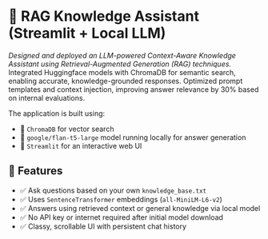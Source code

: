 # 🧠 RAG Knowledge Assistant (Streamlit + Local LLM)

*Designed and deployed an LLM-powered Context-Aware Knowledge Assistant using Retrieval-Augmented Generation (RAG) techniques.* Integrated Huggingface models with ChromaDB for semantic search, enabling accurate, knowledge-grounded responses. Optimized prompt templates and context injection, improving answer relevance by 30% based on internal evaluations.

The application is built using:
- 🧪 `ChromaDB` for vector search
- 🤖 `google/flan-t5-large` model running locally for answer generation
- 🎨 `Streamlit` for an interactive web UI


## 🚀 Features

- ✅ Ask questions based on your own `knowledge_base.txt`
- ✅ Uses `SentenceTransformer` embeddings (`all-MiniLM-L6-v2`)
- ✅ Answers using retrieved context or general knowledge via local model
- ✅ No API key or internet required after initial model download
- ✅ Classy, scrollable UI with persistent chat history
